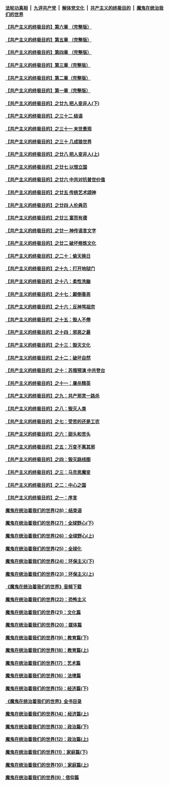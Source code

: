 ####  [法轮功真相](../../../../basic/blob/master/README.md?t=06090001) &nbsp;|&nbsp; [九评共产党](../../../../9ping.md/blob/master/README.md?t=06090001) &nbsp;|&nbsp; [解体党文化](../../../../jtdwh.md/blob/master/README.md?t=06090001)  &nbsp;|&nbsp; [共产主义的终极目的](../../../../gczydzjmd.md/blob/master/README.md?t=06090001) &nbsp;|&nbsp; [魔鬼在统治我们的世界](../../../../mgztzwmdsj.md/blob/master/README.md?t=06090001) 

#### [【共产主义的终极目的】第六章 （完整版）](../pages/nsc422/n11428913.md?t=06090001) 

#### [【共产主义的终极目的】第五章 （完整版）](../pages/nsc422/n11428912.md?t=06090001) 

#### [【共产主义的终极目的】第四章 （完整版）](../pages/nsc422/n11428907.md?t=06090001) 

#### [【共产主义的终极目的】第三章（完整版）](../pages/nsc422/n11428848.md?t=06090001) 

#### [【共产主义的终极目的】第二章（完整版）](../pages/nsc422/n11428831.md?t=06090001) 

#### [【共产主义的终极目的】第一章（完整版）](../pages/nsc422/n11417651.md?t=06090001) 

#### [【共产主义的终极目的】之廿九 把人变非人(下)](../pages/nsc422/n11344140.md?t=06090001) 

#### [【共产主义的终极目的】之三十二 结语](../pages/nsc422/n11360535.md?t=06090001) 

#### [【共产主义的终极目的】之三十一 末世景观](../pages/nsc422/n11351129.md?t=06090001) 

#### [【共产主义的终极目的】之三十 几成狼世界](../pages/nsc422/n11348280.md?t=06090001) 

#### [【共产主义的终极目的】之廿八 把人变非人(上)](../pages/nsc422/n11340492.md?t=06090001) 

#### [【共产主义的终极目的】之廿七 以恨立国](../pages/nsc422/n11336944.md?t=06090001) 

#### [【共产主义的终极目的】之廿六 中共对抗普世价值](../pages/nsc422/n11324785.md?t=06090001) 

#### [【共产主义的终极目的】之廿五 传统艺术颂神](../pages/nsc422/n11296396.md?t=06090001) 

#### [【共产主义的终极目的】之廿四 人伦典范](../pages/nsc422/n11296397.md?t=06090001) 

#### [【共产主义的终极目的】之廿三 富而有德](../pages/nsc422/n11283598.md?t=06090001) 

#### [【共产主义的终极目的】之廿一 神传语言文字](../pages/nsc422/n11263265.md?t=06090001) 

#### [【共产主义的终极目的】之廿二 破坏修炼文化](../pages/nsc422/n11245728.md?t=06090001) 

#### [【共产主义的终极目的】之二十：偷天换日](../pages/nsc422/n11238846.md?t=06090001) 

#### [【共产主义的终极目的】之十九：打开地狱门](../pages/nsc422/n11206376.md?t=06090001) 

#### [【共产主义的终极目的】之十八：柔性洗脑](../pages/nsc422/n11199994.md?t=06090001) 

#### [【共产主义的终极目的】之十七：颠倒善恶](../pages/nsc422/n11179782.md?t=06090001) 

#### [【共产主义的终极目的】之十六：反神骂祖宗](../pages/nsc422/n11166798.md?t=06090001) 

#### [【共产主义的终极目的】之十五：毁人不倦](../pages/nsc422/n11166792.md?t=06090001) 

#### [【共产主义的终极目的】之十四：邪恶之最](../pages/nsc422/n11150249.md?t=06090001) 

#### [【共产主义的终极目的】之十三：毁灭文化](../pages/nsc422/n11135227.md?t=06090001) 

#### [【共产主义的终极目的】之十二：破坏自然](../pages/nsc422/n11135214.md?t=06090001) 

#### [【共产主义的终极目的】之十：苏俄预演 中共登台](../pages/nsc422/n11118424.md?t=06090001) 

#### [【共产主义的终极目的】之十一：屠杀精英](../pages/nsc422/n11118442.md?t=06090001) 

#### [【共产主义的终极目的】之九：共产邪灵一路杀](../pages/nsc422/n11114139.md?t=06090001) 

#### [【共产主义的终极目的】之八：毁灭人类](../pages/nsc422/n11108503.md?t=06090001) 

#### [【共产主义的终极目的】之七：受苦的还是工农](../pages/nsc422/n11101809.md?t=06090001) 

#### [【共产主义的终极目的】之六：甜头和苦头](../pages/nsc422/n11096971.md?t=06090001) 

#### [【共产主义的终极目的】之五：万变不离其邪](../pages/nsc422/n11091285.md?t=06090001) 

#### [【共产主义的终极目的】之四：毁灭路线图](../pages/nsc422/n11086284.md?t=06090001) 

#### [【共产主义的终极目的】之三：马克思魔变](../pages/nsc422/n11061941.md?t=06090001) 

#### [【共产主义的终极目的】之二：中心之国](../pages/nsc422/n11047728.md?t=06090001) 

#### [【共产主义的终极目的】之一：序言](../pages/nsc422/n11086077.md?t=06090001) 

#### [魔鬼在统治着我们的世界(28)：结束语](../pages/nsc422/n10936246.md?t=06090001) 

#### [魔鬼在统治着我们的世界(27)：全球野心(下)](../pages/nsc422/n10928319.md?t=06090001) 

#### [魔鬼在统治着我们的世界(26)：全球野心(上)](../pages/nsc422/n10900318.md?t=06090001) 

#### [魔鬼在统治着我们的世界(25)：全球化](../pages/nsc422/n10788205.md?t=06090001) 

#### [魔鬼在统治着我们的世界(24)：环保主义(下)](../pages/nsc422/n10695307.md?t=06090001) 

#### [魔鬼在统治着我们的世界(23)：环保主义(上)](../pages/nsc422/n10688613.md?t=06090001) 

#### [《魔鬼在统治着我们的世界》音频下载](../pages/nsc422/n10635553.md?t=06090001) 

#### [魔鬼在统治着我们的世界(22)：恐怖主义](../pages/nsc422/n10614727.md?t=06090001) 

#### [魔鬼在统治着我们的世界(21)：文化篇](../pages/nsc422/n10597706.md?t=06090001) 

#### [魔鬼在统治着我们的世界(20)：媒体篇](../pages/nsc422/n10586579.md?t=06090001) 

#### [魔鬼在统治着我们的世界(19)：教育篇(下)](../pages/nsc422/n10564808.md?t=06090001) 

#### [魔鬼在统治着我们的世界(18)：教育篇(上)](../pages/nsc422/n10526970.md?t=06090001) 

#### [魔鬼在统治着我们的世界(17)：艺术篇](../pages/nsc422/n10499093.md?t=06090001) 

#### [魔鬼在统治着我们的世界(16)：法律篇](../pages/nsc422/n10485969.md?t=06090001) 

#### [魔鬼在统治着我们的世界(15)：经济篇(下)](../pages/nsc422/n10469975.md?t=06090001) 

#### [《魔鬼在统治着我们的世界》全书目录](../pages/nsc422/n10464261.md?t=06090001) 

#### [魔鬼在统治着我们的世界(14)：经济篇(上)](../pages/nsc422/n10457370.md?t=06090001) 

#### [魔鬼在统治着我们的世界(13)：政治篇(下)](../pages/nsc422/n10448270.md?t=06090001) 

#### [魔鬼在统治着我们的世界(12)：政治篇(上)](../pages/nsc422/n10444576.md?t=06090001) 

#### [魔鬼在统治着我们的世界(11)：家庭篇(下)](../pages/nsc422/n10440961.md?t=06090001) 

#### [魔鬼在统治着我们的世界(10)：家庭篇(上)](../pages/nsc422/n10435448.md?t=06090001) 

#### [魔鬼在统治着我们的世界(9)：信仰篇](../pages/nsc422/n10432159.md?t=06090001) 

